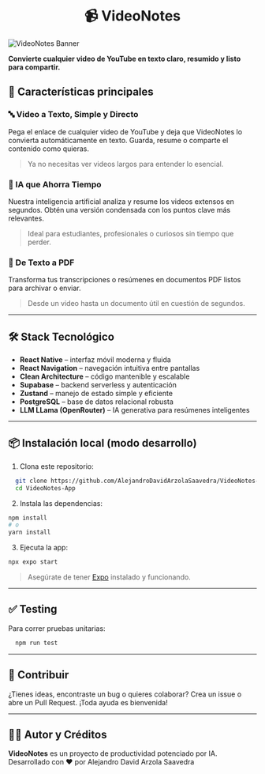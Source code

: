 <h1 align="center">📹 VideoNotes</h1>

<img src="https://i.imgur.com/ioYDPlY.png" alt="VideoNotes Banner">

**Convierte cualquier video de YouTube en texto claro, resumido y listo para compartir.**

## 🚀 Características principales

### 🔤 Video a Texto, Simple y Directo

Pega el enlace de cualquier video de YouTube y deja que VideoNotes lo convierta automáticamente en texto.
Guarda, resume o comparte el contenido como quieras.

> Ya no necesitas ver videos largos para entender lo esencial.

### 🤖 IA que Ahorra Tiempo

Nuestra inteligencia artificial analiza y resume los videos extensos en segundos.
Obtén una versión condensada con los puntos clave más relevantes.

> Ideal para estudiantes, profesionales o curiosos sin tiempo que perder.

### 📄 De Texto a PDF

Transforma tus transcripciones o resúmenes en documentos PDF listos para archivar o enviar.

> Desde un video hasta un documento útil en cuestión de segundos.

---

## 🛠️ Stack Tecnológico

* **React Native** – interfaz móvil moderna y fluida
* **React Navigation** – navegación intuitiva entre pantallas
* **Clean Architecture** – código mantenible y escalable
* **Supabase** – backend serverless y autenticación
* **Zustand** – manejo de estado simple y eficiente
* **PostgreSQL** – base de datos relacional robusta
* **LLM LLama (OpenRouter)** – IA generativa para resúmenes inteligentes

---

## 📦 Instalación local (modo desarrollo)

1. Clona este repositorio:

```bash
  git clone https://github.com/AlejandroDavidArzolaSaavedra/VideoNotes-React-Native-App
  cd VideoNotes-App
```

2. Instala las dependencias:

```bash
npm install
# o
yarn install
```

3. Ejecuta la app:

```bash
npx expo start
```

> Asegúrate de tener [Expo](https://docs.expo.dev/) instalado y funcionando.

---

## ✅ Testing

Para correr pruebas unitarias:

```bash
  npm run test
```

---

## 🙌 Contribuir

¿Tienes ideas, encontraste un bug o quieres colaborar?
Crea un issue o abre un Pull Request. ¡Toda ayuda es bienvenida!

---

## 🧑‍💻 Autor y Créditos

**VideoNotes** es un proyecto de productividad potenciado por IA.
Desarrollado con ❤️ por Alejandro David Arzola Saavedra
